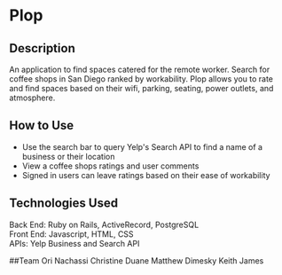 # Plop

## Description
An application to find spaces catered for the remote worker. Search for coffee shops in San Diego ranked by workability. Plop allows you to rate and find spaces based on their wifi, parking, seating, power outlets, and atmosphere.

## How to Use
+ Use the search bar to query Yelp's Search API to find a name of a business or their location
+ View a coffee shops ratings and user comments
+ Signed in users can leave ratings based on their ease of workability

## Technologies Used
Back End: Ruby on Rails, ActiveRecord, PostgreSQL  
Front End: Javascript, HTML, CSS  
APIs: Yelp Business and Search API

##Team
Ori Nachassi
Christine Duane
Matthew Dimesky
Keith James  
